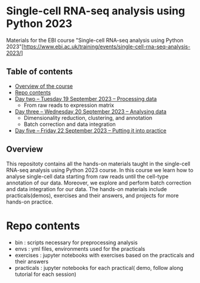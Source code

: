 # Single-cell RNA-seq analysis using Python 2023 
Materials for the EBI course "Single-cell RNA-seq analysis using Python 2023"[https://www.ebi.ac.uk/training/events/single-cell-rna-seq-analysis-2023/]


## Table of contents
 * [Overview of the course](#overview)
 * [Repo contents](#repocontents)
 * [Day two – Tuesday 19 September 2023 – Processing data](#Daytwo–Tuesday19September2023–Processingdata)
    * From raw reads to expression matrix 
 * [Day three – Wednesday 20 September 2023 – Analysing data](#Daythree–Wednesday20September2023–Analysingdata)
    * Dimensionality reduction, clustering, and annotation
    * Batch correction and data integration
 * [Day five – Friday 22 September 2023 – Putting it into practice](#Dayfive–Friday22September2023–Puttingitintopractice)

## Overview

This repositoty contains all the hands-on materials taught in the single-cell RNA-seq analysis using Python 2023 course. In this course we learn how to analyse single-cell data starting from raw reads until the cell-type annotation of our data. Moreover, we explore and perform batch correction and data integration for our data. The hands-on materials include practicals(demos), exercises and their answers, and projects for more hands-on practice.

# Repo contents 

- bin  : scripts necessary for preprocessing analysis
- envs : yml files, environments used for the practicals
- exercises : jupyter notebooks with exercises based on the practicals and their answers
- practicals : jupyter notebooks for each practical( demo, follow along tutorial for each session)


